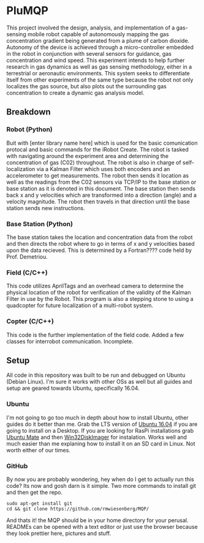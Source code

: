 # PluMQP
This project involved the design, analysis, and implementation of a gas-sensing mobile robot capable of autonomously mapping the gas concentration gradient being generated from a plume of carbon dioxide. Autonomy of the device is achieved through a micro-controller embedded in the robot in conjunction with several sensors for guidance, gas concentration and wind speed. This experiment intends to help further research in gas dynamics as well as gas sensing methodology, either in a terrestrial or aeronautic environments. This system seeks to differentiate itself from other experiments of the same type because the robot not only localizes the gas source, but also plots out the surrounding gas concentration to create a dynamic gas analysis model.

## Breakdown
### Robot (Python)
Buit with [enter library name here] which is used for the basic comunication protocal and basic commands for the iRobot Create. The robot is tasked with navigating around the experiment area and determining the concentration of gas (C02) throughout. The robot is also in charge of self-localization via a Kalman Filter which uses both encoders and an accelerometer to get measurements. The robot then sends it location as well as the readings from the C02 sensors via TCP/IP to the base station or base station as it is denoted in this document. The base station then sends back x and y velocities which are transformed into a direction (angle) and a velocity magnitude. The robot then travels in that direction until the base station sends new instructions.

### Base Station (Python)
The base station takes the location and concentration data from the robot and then directs the robot where to go in terms of x and y velocities based upon the data recieved. This is determined by a Fortran???? code held by Prof. Demetriou.

### Field (C/C++)
This code utilizes AprilTags and an overhead camera to determine the physical location of the robot for verification of the validity of the Kalman Filter in use by the Robot. This program is also a stepping stone to using a quadcopter for future localization of a multi-robot system.

### Copter (C/C++)
This code is the further implementation of the field code. Added a few classes for interrobot communication. Incomplete.

## Setup
All code in this repository was built to be run and debugged on Ubuntu (Debian Linux). I'm sure it works with other OSs as well but all guides and setup are geared towards Ubuntu, specifically 16.04.

### Ubuntu
I'm not going to go too much in depth about how to install Ubuntu, other guides do it better than me. Grab the LTS version of [Ubuntu 16.04](http://releases.ubuntu.com/16.04/) if you are going to install on a Desktop. If you are looking for RasPi installations grab [Ubuntu Mate](https://ubuntu-mate.org/download) and then [Win32DiskImager](https://sourceforge.net/projects/win32diskimager/) for instalation. Works well and much easier than me explaning how to install it on an SD card in Linux. Not worth either of our times.

### GitHub
By now you are probably wondering, hey when do I get to actually run this code? Its now and gosh darn is it simple. Two more commands to install git and then get the repo.
~~~~
sudo apt-get install git
cd && git clone https://github.com/rmwiesenberg/MQP/
~~~~
And thats it! the MQP should be in your home directory for your perusal. READMEs can be opened with a text editor or just use the browser because they look prettier here, pictures and stuff.
